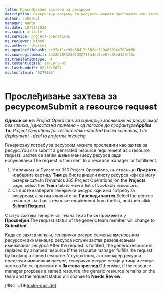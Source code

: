 ```yaml
---
title: Прослеђивање захтева за ресурсом
description: Генерисану потребу за ресурсом можете проследити као захтев за ресурс. Захтев се затим шаље менаџеру ресурса ради испуњавања.
author: ruhercul
manager: Annbe
ms.date: 10/04/2020
ms.topic: article
ms.service: project-operations
ms.reviewer: kfend
ms.author: ruhercul
ms.openlocfilehash: bc97af1ec90e60417c502eb329a85004e769e05b
ms.sourcegitcommit: fa32b1893286f20271fa4ec4be8fc68bd135f53c
ms.translationtype: HT
ms.contentlocale: sr-Cyrl-RS
ms.lasthandoff: 02/15/2021
ms.locfileid: "5279156"
---
```

# <a name="submit-a-resource-request"></a><span data-ttu-id="3afe8-104">Прослеђивање захтева за ресурсом</span><span class="sxs-lookup"><span data-stu-id="3afe8-104">Submit a resource request</span></span>

<span data-ttu-id="3afe8-105">_**Односи се на:** Project Operations за сценарије засноване на ресурсима/без залиха, једноставна примена – од погодбе до профактуре_</span><span class="sxs-lookup"><span data-stu-id="3afe8-105">_**Applies To:** Project Operations for resource/non-stocked based scenarios, Lite deployment - deal to proforma invoicing_</span></span>

<span data-ttu-id="3afe8-106">Генерисану потребу за ресурсом можете проследити као захтев за ресурс.</span><span class="sxs-lookup"><span data-stu-id="3afe8-106">You can submit a generated resource requirement as a resource request.</span></span> <span data-ttu-id="3afe8-107">Захтев се затим шаље менаџеру ресурса ради испуњавања.</span><span class="sxs-lookup"><span data-stu-id="3afe8-107">The request is then sent to a resource manager for fulfillment.</span></span>

1. <span data-ttu-id="3afe8-108">У апликацији Dynamics 365 Project Operations, на страници **Пројекти** изаберите картицу **Тим** да бисте видели листу ресурса који се могу резервисати.</span><span class="sxs-lookup"><span data-stu-id="3afe8-108">In Dynamics 365 Project Operations, on the **Projects** page, select the **Team** tab to view a list of bookable resources.</span></span> 
2. <span data-ttu-id="3afe8-109">Са листе изаберите генерички ресурс који има потребу за ресурсом, а затим кликните на **Проследи захтев**.</span><span class="sxs-lookup"><span data-stu-id="3afe8-109">Select the generic resource that has a resource requirement from the list, and then click **Submit Request**.</span></span>

<span data-ttu-id="3afe8-110">Статус захтева генеричког члана тима ће се променити у **Прослеђен**.</span><span class="sxs-lookup"><span data-stu-id="3afe8-110">The request status of the generic team member will change to **Submitted**.</span></span>

<span data-ttu-id="3afe8-111">Када се захтев испуни, генерички ресурс се мења именованим ресурсом ако менаџер ресурса испуни захтев резервисањем именованог ресурса.</span><span class="sxs-lookup"><span data-stu-id="3afe8-111">After the request is fulfilled, the generic resource is replaced by a named resource if the resource manager fulfills the request by booking a named resource.</span></span> <span data-ttu-id="3afe8-112">У супротном, ако менаџер ресурса предложи именовани ресурс, генерички ресурс остаје у тиму и статус захтева ће се променити у **Захтева преглед**.</span><span class="sxs-lookup"><span data-stu-id="3afe8-112">Otherwise, if the resource manager proposes a named resource, the generic resource remains on the team and the request status will change to **Needs Review**.</span></span>


[!INCLUDE[footer-include](../includes/footer-banner.md)]